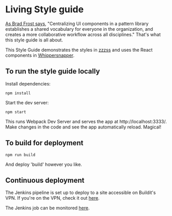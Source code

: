 # Living Style guide

[As Brad Frost says](http://atomicdesign.bradfrost.com/chapter-4/#pitching-patterns), "Centralizing UI components in a pattern library establishes a shared vocabulary for everyone in the organization, and creates a more collaborative workflow across all disciplines." That's what this style guide is all about.

This Style Guide demonstrates the styles in [zzzss](https://www.npmjs.com/package/zzzss) and uses the React components in [Whippersnapper](https://www.npmjs.com/package/whippersnapper).

## To run the style guide locally
Install dependencies:
```
npm install
```

Start the dev server:
```
npm start
```
This runs Webpack Dev Server and serves the app at http://localhost:3333/. Make changes in the code and see the app automatically reload. Magical!


## To build for deployment
```
npm run build
```

And deploy 'build' however you like.

## Continuous deployment
The Jenkins pipeline is set up to deploy to a site accessible on Buildit's VPN. If you're on the VPN, check it out [here](http://style-guide.riglet/).

The Jenkins job can be monitored [here](http://jenkins.riglet:9000/jenkins/job/style-guide-staging-pipeline/).
